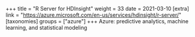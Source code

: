 +++
title = "R Server for HDInsight"
weight = 33
date = 2021-03-10
[extra]
link = "https://azure.microsoft.com/en-us/services/hdinsight/r-server/"
[taxonomies]
groups = ["azure"]
+++
Azure: predictive analytics, machine learning, and statistical modeling

